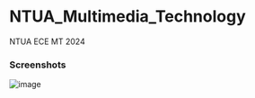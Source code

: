 # NTUA_Multimedia_Technology
NTUA ECE MT 2024

### Screenshots
![image](https://github.com/user-attachments/assets/92c1cc5f-98e1-4e91-9249-66db3a5e8b4a)
